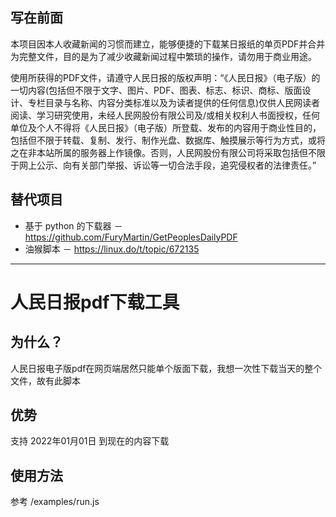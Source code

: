 ## 写在前面

本项目因本人收藏新闻的习惯而建立，能够便捷的下载某日报纸的单页PDF并合并为完整文件，目的是为了减少收藏新闻过程中繁琐的操作，请勿用于商业用途。

使用所获得的PDF文件，请遵守人民日报的版权声明：“《人民日报》（电子版）的一切内容(包括但不限于文字、图片、PDF、图表、标志、标识、商标、版面设计、专栏目录与名称、内容分类标准以及为读者提供的任何信息)仅供人民网读者阅读、学习研究使用，未经人民网股份有限公司及/或相关权利人书面授权，任何单位及个人不得将《人民日报》（电子版）所登载、发布的内容用于商业性目的，包括但不限于转载、复制、发行、制作光盘、数据库、触摸展示等行为方式，或将之在非本站所属的服务器上作镜像。否则，人民网股份有限公司将采取包括但不限于网上公示、向有关部门举报、诉讼等一切合法手段，追究侵权者的法律责任。”

## 替代项目 

- 基于 python 的下载器 － https://github.com/FuryMartin/GetPeoplesDailyPDF
- 油猴脚本 － https://linux.do/t/topic/672135


------

# 人民日报pdf下载工具

## 为什么？
人民日报电子版pdf在网页端居然只能单个版面下载，我想一次性下载当天的整个文件，故有此脚本

## 优势
支持 2022年01月01日 到现在的内容下载

## 使用方法
参考 /examples/run.js

